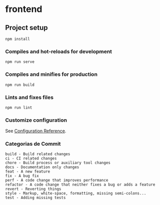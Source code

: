 # frontend

## Project setup
```
npm install
```

### Compiles and hot-reloads for development
```
npm run serve
```

### Compiles and minifies for production
```
npm run build
```

### Lints and fixes files
```
npm run lint
```

### Customize configuration
See [Configuration Reference](https://cli.vuejs.org/config/).


### Categorias de Commit ###
    build - Build related changes
    ci - CI related changes
    chore - Build process or auxiliary tool changes
    docs - Documentation only changes
    feat - A new feature
    fix - A bug fix
    perf - A code change that improves performance
    refactor - A code change that neither fixes a bug or adds a feature
    revert - Reverting things
    style - Markup, white-space, formatting, missing semi-colons...
    test - Adding missing tests